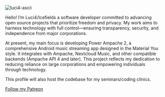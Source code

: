 ![luci4-ascii](https://github.com/user-attachments/assets/b1b97840-3a3d-4b1a-aae1-5d86d7bc9024)

Hello! I’m Luci4/Icefields a software developer committed to advancing open source projects that prioritize freedom and privacy. My work aims to harness technology with full control—ensuring transparency, security, and independence from major corporations.

At present, my main focus is developing Power Ampache 2, a comprehensive Android music streaming app designed in the Material You style. It integrates with Ampache, Nextcloud Music, and other compatible backends (Ampache API 4 and later).
This project reflects my dedication to reducing reliance on large corporations and empowering individuals through technology. 

This profile will also host the codebase for my seminars/coding clinics.

[Follow my Patreon](https://www.patreon.com/Icefields)
<!---
icefields/icefields is a ✨ special ✨ repository because its `README.md` (this file) appears on your GitHub profile.
You can click the Preview link to take a look at your changes.
--->
